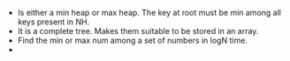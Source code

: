 * Is either a min heap or max heap. The key at  root must be min among all keys present in NH.
* It is a complete tree. Makes them suitable to be stored in an array.
* Find the min or max num among a set of numbers in logN time.
*
